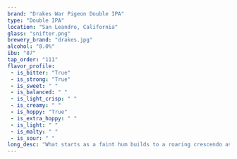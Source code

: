 ```yaml
---
brand: "Drakes War Pigeon Double IPA"
type: "Double IPA"
location: "San Leandro, California"
glass: "snifter.png"
brewery_brand: "drakes.jpg"
alcohol: "8.0%"
ibu: "87"
tap_order: "111"
flavor_profile:
 - is_bitter: "True"
 - is_strong: "True"
 - is_sweet: " "
 - is_balanced: " "
 - is_light_crisp: " "
 - is_creamy: " "
 - is_hoppy: "True"
 - is_extra_hoppy: " "
 - is_light: " "
 - is_malty: " "
 - is_sour: " "
long_desc: "What starts as a faint hum builds to a roaring crescendo as the War Pigeons take to the sky. A telegraphed warning comes over the wire, but it’s too late. You’ve been hit. We deployed the freshest hops in our hop arsenal and the payload is a blast of dank, floral citrus. Surrender to the aromatic blitzkrieg as the hops rain down."
---
```

